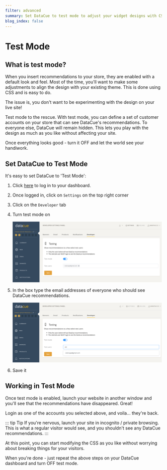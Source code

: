 ```yaml
---
filter: advanced
summary: Set DataCue to test mode to adjust your widget designs with CSS without affecting your site visitors
blog_index: false
---
```


# Test Mode

## What is test mode?

When you insert recommendations to your store, they are enabled with a default look and feel. Most of the time, you'll want to make some adjustments to align the design with your existing theme. This is done using CSS and is easy to do.

The issue is, you don't want to be experimenting with the design on your live site!

Test mode to the rescue. With test mode, you can define a set of customer accounts on your store that can see DataCue's recommendations. To everyone else, DataCue will remain hidden. This lets you play with the design as much as you like without affecting your site.

Once everything looks good - turn it OFF and let the world see your handiwork.

## Set DataCue to Test Mode

It's easy to set DataCue to 'Test Mode':

1. Click [here](https://app.datacue.co) to log in to your dashboard.

2. Once logged in, click on `Settings` on the top right corner

3. Click on the `Developer` tab

4. Turn test mode on

   ![Test mode](./images/test-mode.png)

5. In the box type the email addresses of everyone who should see DataCue recommendations.

   ![Test mode](./images/test-users.png)

6. Save it

## Working in Test Mode

Once test mode is enabled, launch your website in another window and you'll see that the recommendations have disappeared. Great!

Login as one of the accounts you selected above, and voila... they're back.

::: tip Tip
If you're nervous, launch your site in incognito / private browsing. This is what a regular visitor would see, and you shouldn't see any DataCue recommendations.
:::

At this point, you can start modifying the CSS as you like without worrying about breaking things for your visitors.

When you're done - just repeat the above steps on your DataCue dashboard and turn OFF test mode.
